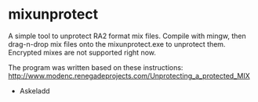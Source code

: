 mixunprotect
============
A simple tool to unprotect RA2 format mix files. Compile with mingw, then drag-n-drop mix files onto the mixunprotect.exe to unprotect them. Encrypted mixes are not supported right now.

The program was written based on these instructions:
http://www.modenc.renegadeprojects.com/Unprotecting_a_protected_MIX

- Askeladd